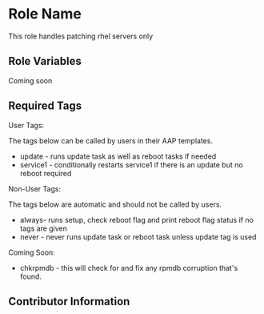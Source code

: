 Role Name
=========

This role handles patching rhel servers only

Role Variables
--------------

Coming soon

Required Tags
----------------
User Tags:

The tags below can be called by users in their AAP templates.

- update - runs update task as well as reboot tasks if needed
- service1 - conditionally restarts service1 if there is an update but no reboot required

Non-User Tags:

The tags below are automatic and should not be called by users.

- always- runs setup, check reboot flag and print reboot flag status if no tags are given
- never - never runs update task or reboot task unless update tag is used

Coming Soon:

- chkrpmdb - this will check for and fix any rpmdb corruption that's found.

Contributor Information
------------------
